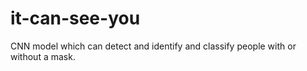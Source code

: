 # it-can-see-you
CNN model which can detect and identify and classify people with or without a mask.
